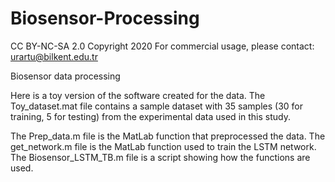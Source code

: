 # Biosensor-Processing

CC BY-NC-SA 2.0
Copyright 2020
For commercial usage, please contact: urartu@bilkent.edu.tr

Biosensor data processing

Here is a toy version of the software created for the data.
The Toy_dataset.mat file contains a sample dataset with 35 samples (30 for training, 5 for testing) from the experimental data used in this study.

The Prep_data.m file is the MatLab function that preprocessed the data.
The get_network.m file is the MatLab function used to train the LSTM network. 
The Biosensor_LSTM_TB.m file is a script showing how the functions are used.
